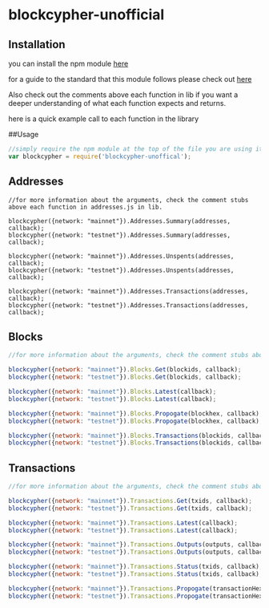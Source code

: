 # blockcypher-unofficial

## Installation

you can install the npm module <a href="https://www.npmjs.com/package/blockcypher-unofficial">here</a>

for a guide to the standard that this module follows please check out <a href="https://github.com/blockai/abstract-common-blockchain/blob/master/README.md">here</a>


Also check out the comments above each function in lib if you want a deeper understanding of what each function expects and returns.


here is a quick example call to each function in the library


##Usage
```javascript
//simply require the npm module at the top of the file you are using it on.
var blockcypher = require('blockcypher-unoffical');

```

## Addresses
```
//for more information about the arguments, check the comment stubs above each function in addresses.js in lib.

blockcypher({network: "mainnet"}).Addresses.Summary(addresses, callback);
blockcypher({network: "testnet"}).Addresses.Summary(addresses, callback);

blockcypher({network: "mainnet"}).Addresses.Unspents(addresses, callback);
blockcypher({network: "testnet"}).Addresses.Unspents(addresses, callback);

blockcypher({network: "mainnet"}).Addresses.Transactions(addresses, callback);
blockcypher({network: "testnet"}).Addresses.Transactions(addresses, callback);
```

## Blocks
```javascript
//for more information about the arguments, check the comment stubs above each function in blocks.js in lib.

blockcypher({network: "mainnet"}).Blocks.Get(blockids, callback);
blockcypher({network: "testnet"}).Blocks.Get(blockids, callback);

blockcypher({network: "mainnet"}).Blocks.Latest(callback);
blockcypher({network: "testnet"}).Blocks.Latest(callback);

blockcypher({network: "mainnet"}).Blocks.Propogate(blockhex, callback);
blockcypher({network: "testnet"}).Blocks.Propogate(blockhex, callback);

blockcypher({network: "mainnet"}).Blocks.Transactions(blockids, callback);
blockcypher({network: "testnet"}).Blocks.Transactions(blockids, callback);
```

## Transactions

```javascript
//for more information about the arguments, check the comment stubs above each function in transactions.js in lib.

blockcypher({network: "mainnet"}).Transactions.Get(txids, callback);
blockcypher({network: "testnet"}).Transactions.Get(txids, callback);

blockcypher({network: "mainnet"}).Transactions.Latest(callback);
blockcypher({network: "testnet"}).Transactions.Latest(callback);

blockcypher({network: "mainnet"}).Transactions.Outputs(outputs, callback);
blockcypher({network: "testnet"}).Transactions.Outputs(outputs, callback);

blockcypher({network: "mainnet"}).Transactions.Status(txids, callback);
blockcypher({network: "testnet"}).Transactions.Status(txids, callback);

blockcypher({network: "mainnet"}).Transactions.Propogate(transactionHex, callback);
blockcypher({network: "testnet"}).Transactions.Propogate(transactionHex, callback);
```

